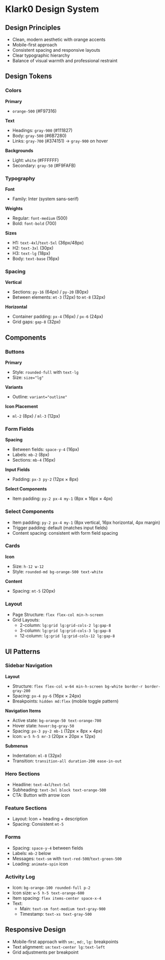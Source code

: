 # Klark0 Design System

## Design Principles

- Clean, modern aesthetic with orange accents
- Mobile-first approach
- Consistent spacing and responsive layouts
- Clear typographic hierarchy
- Balance of visual warmth and professional restraint

## Design Tokens

### Colors

**Primary**

- `orange-500` (#F97316)

**Text**

- Headings: `gray-900` (#111827)
- Body: `gray-500` (#6B7280)
- Links: `gray-700` (#374151) → `gray-900` on hover

**Backgrounds**

- Light: `white` (#FFFFFF)
- Secondary: `gray-50` (#F9FAFB)

### Typography

**Font**

- Family: Inter (system sans-serif)

**Weights**

- Regular: `font-medium` (500)
- Bold: `font-bold` (700)

**Sizes**

- H1: `text-4xl`/`text-5xl` (36px/48px)
- H2: `text-3xl` (30px)
- H3: `text-lg` (18px)
- Body: `text-base` (16px)

### Spacing

**Vertical**

- Sections: `py-16` (64px) / `py-20` (80px)
- Between elements: `mt-3` (12px) to `mt-8` (32px)

**Horizontal**

- Container padding: `px-4` (16px) / `px-6` (24px)
- Grid gaps: `gap-8` (32px)

## Components

### Buttons

**Primary**

- Style: `rounded-full` with `text-lg`
- Size: `size="lg"`

**Variants**

- Outline: `variant="outline"`

**Icon Placement**

- `ml-2` (8px) / `ml-3` (12px)

### Form Fields

**Spacing**

- Between fields: `space-y-4` (16px)
- Labels: `mb-2` (8px)
- Sections: `mb-4` (16px)

**Input Fields**

- Padding: `px-3 py-2` (12px × 8px)

**Select Components**

- Item padding: `py-2 px-4 my-1` (8px × 16px × 4px)

### Select Components

- Item padding: `py-2 px-4 my-1` (8px vertical, 16px horizontal, 4px margin)
- Trigger padding: default (matches input fields)
- Content spacing: consistent with form field spacing

### Cards

**Icon**

- Size: `h-12 w-12`
- Style: `rounded-md bg-orange-500 text-white`

**Content**

- Spacing: `mt-5` (20px)

### Layout

- Page Structure: `flex flex-col min-h-screen`
- Grid Layouts:
  - 2-column: `lg:grid lg:grid-cols-2 lg:gap-8`
  - 3-column: `lg:grid lg:grid-cols-3 lg:gap-8`
  - 12-column: `lg:grid lg:grid-cols-12 lg:gap-8`

## UI Patterns

### Sidebar Navigation

**Layout**

- Structure: `flex flex-col w-64 min-h-screen bg-white border-r border-gray-200`
- Spacing: `px-4 py-6` (16px × 24px)
- Breakpoints: `hidden md:flex` (mobile toggle pattern)

**Navigation Items**

- Active state: `bg-orange-50 text-orange-700`
- Hover state: `hover:bg-gray-50`
- Spacing: `px-3 py-2 mb-1` (12px × 8px × 4px)
- Icon: `w-5 h-5 mr-3` (20px × 20px × 12px)

**Submenus**

- Indentation: `ml-8` (32px)
- Transition: `transition-all duration-200 ease-in-out`

### Hero Sections

- Headline: `text-4xl`/`text-5xl`
- Subheading: `text-3xl block text-orange-500`
- CTA: Button with arrow icon

### Feature Sections

- Layout: Icon + heading + description
- Spacing: Consistent `mt-5`

### Forms

- Spacing: `space-y-4` between fields
- Labels: `mb-2` below
- Messages: `text-sm` with `text-red-500`/`text-green-500`
- Loading: `animate-spin` icon

### Activity Log

- Icon: `bg-orange-100 rounded-full p-2`
- Icon size: `w-5 h-5 text-orange-600`
- Item spacing: `flex items-center space-x-4`
- Text:
  - Main: `text-sm font-medium text-gray-900`
  - Timestamp: `text-xs text-gray-500`

## Responsive Design

- Mobile-first approach with `sm:`, `md:`, `lg:` breakpoints
- Text alignment: `sm:text-center lg:text-left`
- Grid adjustments per breakpoint
